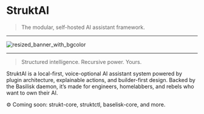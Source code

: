 # StruktAI

> The modular, self-hosted AI assistant framework.

---

![resized_banner_with_bgcolor](https://github.com/user-attachments/assets/c2d33fb1-dcdd-4247-a793-016ae41dbb93)

---

> Structured intelligence. Recursive power. Yours.

StruktAI is a local-first, voice-optional AI assistant system powered by plugin architecture, explainable actions, and builder-first design. Backed by the Basilisk daemon, it’s made for engineers, homelabbers, and rebels who want to own their AI.

⚙️ Coming soon: strukt-core, struktctl, baselisk-core, and more.
